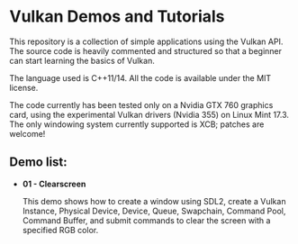 Vulkan Demos and Tutorials
==========================

This repository is a collection of simple applications using the Vulkan API.
The source code is heavily commented and structured so that a beginner can start learning the basics of Vulkan.

The language used is C++11/14. All the code is available under the MIT license.

The code currently has been tested only on a Nvidia GTX 760 graphics card, using the experimental Vulkan drivers (Nvidia 355) on Linux Mint 17.3.
The only windowing system currently supported is XCB; patches are welcome!

Demo list:
-----------

- **01 - Clearscreen**

  This demo shows how to create a window using SDL2, create a Vulkan Instance, Physical Device, Device, Queue, Swapchain, Command Pool, Command Buffer, and submit commands to clear the screen with a specified RGB color.


